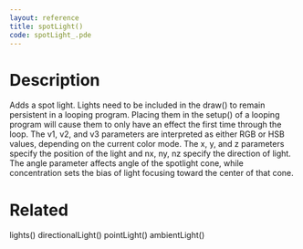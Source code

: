 ```yaml
---
layout: reference
title: spotLight()
code: spotLight_.pde
---
```


# Description

Adds a spot light. Lights need to be included in the draw() to remain persistent in a looping program. Placing them in the setup() of a looping program will cause them to only have an effect the first time through the loop. The v1, v2, and v3 parameters are interpreted as either RGB or HSB values, depending on the current color mode. The x, y, and z parameters specify the position of the light and nx, ny, nz specify the direction of light. The angle parameter affects angle of the spotlight cone, while concentration sets the bias of light focusing toward the center of that cone.

# Related

lights()
directionalLight()
pointLight()
ambientLight()
